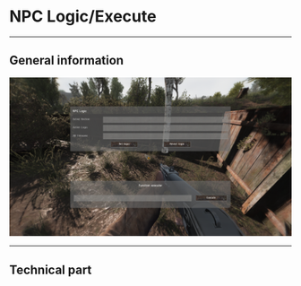 # NPC Logic/Execute

___

## General information

![npc-logic-execute centered](assets/images/npc-logic-execute.png)

___

## Technical part
